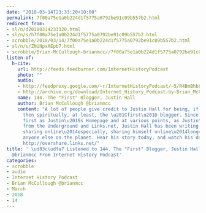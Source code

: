 ```yaml
---
date: "2018-03-14T23:33:20+10:00"
permalink: 7f00a75e1a0b224d1f5775a0792be91c09b557b2.html
redirect_from:
- sl/n/d20180314233320.html
- sl/n/s/h7f00a75e1a0b224d1f5775a0792be91c09b557b2.html
- scrobble/2018/03/14/7f00a75e1a0b224d1f5775a0792be91c09b557b2.html
- sl/n/s/ZNUNpxAEpb7.html
- scrobble/Brian-McCullough-brianmcc//7f00a75e1a0b224d1f5775a0792be91c09b557b2.html
listen-of:
  h-cite:
    url: http://feeds.feedburner.com/InternetHistoryPodcast
    photo: ""
    audio:
    - http://feedproxy.google.com/~r/InternetHistoryPodcast/~5/R4BmBhb8wDI/144._The_22First22_Blogger_Justin_Hall.mp3
    - http://archive.org/download/Internet_History_Podcast-by-Brian_McCullough/144_The_First_Blogger_Justin_Hall.mp3
    name: 144. The "First" Blogger, Justin Hall
    author: Brian McCullough @brianmcc
    content: "A lot of people give credit to Justin Hall for being, if not the first,
      then spiritually, at least, the \u201Cfirst\u201D blogger. Since early 1994,
      first as Justin\u2019s Homepage and at various points, as Justin\u2019s Links
      from the Underground and Links.net, Justin Hall has been writing online and
      sharing online\u2014especially, sharing himself online\u2014longer than almost
      anyone else on the planet. Hear his story today, and watch his documentary at:
      http://overshare.links.net/"
title: ' \ud83c\udfa7 Listened to 144. The "First" Blogger, Justin Hall by Brian McCullough
  @brianmcc From Internet History Podcast'
categories:
- scrobble
- audio
- Internet History Podcast
- Brian McCullough @brianmcc
- March
- 2018
- 14
---
```

